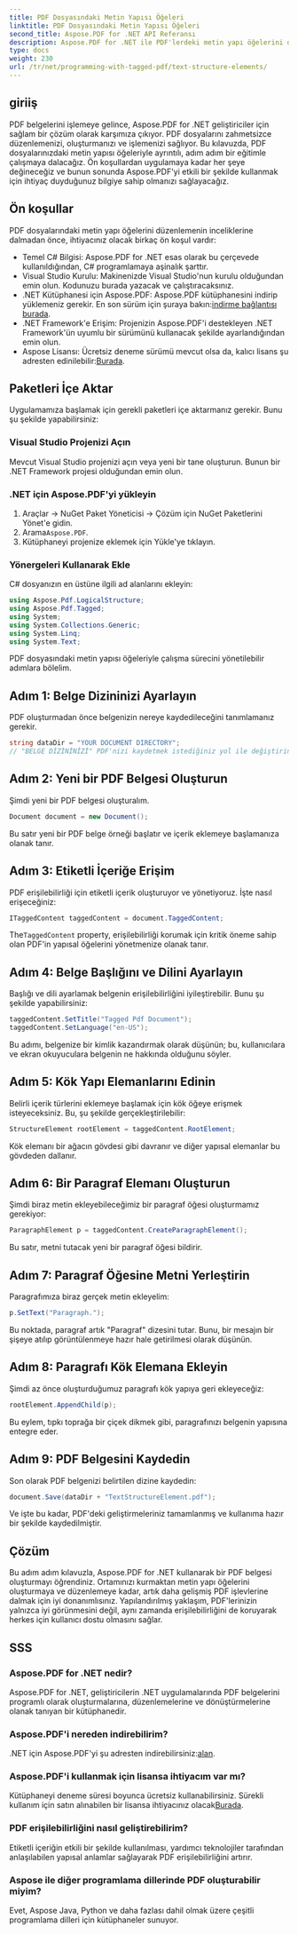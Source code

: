 ```yaml
---
title: PDF Dosyasındaki Metin Yapısı Öğeleri
linktitle: PDF Dosyasındaki Metin Yapısı Öğeleri
second_title: Aspose.PDF for .NET API Referansı
description: Aspose.PDF for .NET ile PDF'lerdeki metin yapı öğelerini düzenlemeyi öğrenin. Bu adım adım kılavuz, yapılandırılmış PDF'ler oluşturmak için ihtiyacınız olan her şeyi kapsar.
type: docs
weight: 230
url: /tr/net/programming-with-tagged-pdf/text-structure-elements/
---
```

## giriiş

PDF belgelerini işlemeye gelince, Aspose.PDF for .NET geliştiriciler için sağlam bir çözüm olarak karşımıza çıkıyor. PDF dosyalarını zahmetsizce düzenlemenizi, oluşturmanızı ve işlemenizi sağlıyor. Bu kılavuzda, PDF dosyalarınızdaki metin yapısı öğeleriyle ayrıntılı, adım adım bir eğitimle çalışmaya dalacağız. Ön koşullardan uygulamaya kadar her şeye değineceğiz ve bunun sonunda Aspose.PDF'yi etkili bir şekilde kullanmak için ihtiyaç duyduğunuz bilgiye sahip olmanızı sağlayacağız.

## Ön koşullar

PDF dosyalarındaki metin yapı öğelerini düzenlemenin inceliklerine dalmadan önce, ihtiyacınız olacak birkaç ön koşul vardır:

- Temel C# Bilgisi: Aspose.PDF for .NET esas olarak bu çerçevede kullanıldığından, C# programlamaya aşinalık şarttır.
- Visual Studio Kurulu: Makinenizde Visual Studio'nun kurulu olduğundan emin olun. Kodunuzu burada yazacak ve çalıştıracaksınız.
-  .NET Kütüphanesi için Aspose.PDF: Aspose.PDF kütüphanesini indirip yüklemeniz gerekir. En son sürüm için şuraya bakın:[indirme bağlantısı burada](https://releases.aspose.com/pdf/net/).
- .NET Framework'e Erişim: Projenizin Aspose.PDF'i destekleyen .NET Framework'ün uyumlu bir sürümünü kullanacak şekilde ayarlandığından emin olun.
-  Aspose Lisansı: Ücretsiz deneme sürümü mevcut olsa da, kalıcı lisans şu adresten edinilebilir:[Burada](https://purchase.aspose.com/buy).

## Paketleri İçe Aktar

Uygulamamıza başlamak için gerekli paketleri içe aktarmanız gerekir. Bunu şu şekilde yapabilirsiniz:

### Visual Studio Projenizi Açın
Mevcut Visual Studio projenizi açın veya yeni bir tane oluşturun. Bunun bir .NET Framework projesi olduğundan emin olun.

### .NET için Aspose.PDF'yi yükleyin
1. Araçlar -> NuGet Paket Yöneticisi -> Çözüm için NuGet Paketlerini Yönet'e gidin.
2.  Arama`Aspose.PDF`.
3. Kütüphaneyi projenize eklemek için Yükle'ye tıklayın.

### Yönergeleri Kullanarak Ekle
C# dosyanızın en üstüne ilgili ad alanlarını ekleyin:

```csharp
using Aspose.Pdf.LogicalStructure;
using Aspose.Pdf.Tagged;
using System;
using System.Collections.Generic;
using System.Linq;
using System.Text;
```

PDF dosyasındaki metin yapısı öğeleriyle çalışma sürecini yönetilebilir adımlara bölelim.

## Adım 1: Belge Dizininizi Ayarlayın

PDF oluşturmadan önce belgenizin nereye kaydedileceğini tanımlamanız gerekir.

```csharp
string dataDir = "YOUR DOCUMENT DIRECTORY";
// "BELGE DİZİNİNİZİ" PDF'nizi kaydetmek istediğiniz yol ile değiştirin
```

## Adım 2: Yeni bir PDF Belgesi Oluşturun

Şimdi yeni bir PDF belgesi oluşturalım.

```csharp
Document document = new Document();
```

Bu satır yeni bir PDF belge örneği başlatır ve içerik eklemeye başlamanıza olanak tanır.

## Adım 3: Etiketli İçeriğe Erişim

PDF erişilebilirliği için etiketli içerik oluşturuyor ve yönetiyoruz. İşte nasıl erişeceğiniz:

```csharp
ITaggedContent taggedContent = document.TaggedContent;
```

 The`TaggedContent` property, erişilebilirliği korumak için kritik öneme sahip olan PDF'in yapısal öğelerini yönetmenize olanak tanır.

## Adım 4: Belge Başlığını ve Dilini Ayarlayın

Başlığı ve dili ayarlamak belgenin erişilebilirliğini iyileştirebilir. Bunu şu şekilde yapabilirsiniz:

```csharp
taggedContent.SetTitle("Tagged Pdf Document");
taggedContent.SetLanguage("en-US");
```

Bu adımı, belgenize bir kimlik kazandırmak olarak düşünün; bu, kullanıcılara ve ekran okuyuculara belgenin ne hakkında olduğunu söyler.

## Adım 5: Kök Yapı Elemanlarını Edinin

Belirli içerik türlerini eklemeye başlamak için kök öğeye erişmek isteyeceksiniz. Bu, şu şekilde gerçekleştirilebilir:

```csharp
StructureElement rootElement = taggedContent.RootElement;
```

Kök elemanı bir ağacın gövdesi gibi davranır ve diğer yapısal elemanlar bu gövdeden dallanır.

## Adım 6: Bir Paragraf Elemanı Oluşturun

Şimdi biraz metin ekleyebileceğimiz bir paragraf öğesi oluşturmamız gerekiyor:

```csharp
ParagraphElement p = taggedContent.CreateParagraphElement();
```

Bu satır, metni tutacak yeni bir paragraf öğesi bildirir.

## Adım 7: Paragraf Öğesine Metni Yerleştirin

Paragrafımıza biraz gerçek metin ekleyelim:

```csharp
p.SetText("Paragraph.");
```

Bu noktada, paragraf artık "Paragraf" dizesini tutar. Bunu, bir mesajın bir şişeye atılıp görüntülenmeye hazır hale getirilmesi olarak düşünün.

## Adım 8: Paragrafı Kök Elemana Ekleyin

Şimdi az önce oluşturduğumuz paragrafı kök yapıya geri ekleyeceğiz:

```csharp
rootElement.AppendChild(p);
```

Bu eylem, tıpkı toprağa bir çiçek dikmek gibi, paragrafınızı belgenin yapısına entegre eder.

## Adım 9: PDF Belgesini Kaydedin

Son olarak PDF belgenizi belirtilen dizine kaydedin:

```csharp
document.Save(dataDir + "TextStructureElement.pdf");
```

Ve işte bu kadar, PDF'deki geliştirmeleriniz tamamlanmış ve kullanıma hazır bir şekilde kaydedilmiştir.

## Çözüm

Bu adım adım kılavuzla, Aspose.PDF for .NET kullanarak bir PDF belgesi oluşturmayı öğrendiniz. Ortamınızı kurmaktan metin yapı öğelerini oluşturmaya ve düzenlemeye kadar, artık daha gelişmiş PDF işlevlerine dalmak için iyi donanımlısınız. Yapılandırılmış yaklaşım, PDF'lerinizin yalnızca iyi görünmesini değil, aynı zamanda erişilebilirliğini de koruyarak herkes için kullanıcı dostu olmasını sağlar. 

## SSS

### Aspose.PDF for .NET nedir?  
Aspose.PDF for .NET, geliştiricilerin .NET uygulamalarında PDF belgelerini programlı olarak oluşturmalarına, düzenlemelerine ve dönüştürmelerine olanak tanıyan bir kütüphanedir.

### Aspose.PDF'i nereden indirebilirim?  
 .NET için Aspose.PDF'yi şu adresten indirebilirsiniz:[alan](https://releases.aspose.com/pdf/net/).

### Aspose.PDF'i kullanmak için lisansa ihtiyacım var mı?  
Kütüphaneyi deneme süresi boyunca ücretsiz kullanabilirsiniz. Sürekli kullanım için satın alınabilen bir lisansa ihtiyacınız olacak[Burada](https://purchase.aspose.com/buy).

### PDF erişilebilirliğini nasıl geliştirebilirim?  
Etiketli içeriğin etkili bir şekilde kullanılması, yardımcı teknolojiler tarafından anlaşılabilen yapısal anlamlar sağlayarak PDF erişilebilirliğini artırır.

### Aspose ile diğer programlama dillerinde PDF oluşturabilir miyim?  
Evet, Aspose Java, Python ve daha fazlası dahil olmak üzere çeşitli programlama dilleri için kütüphaneler sunuyor.